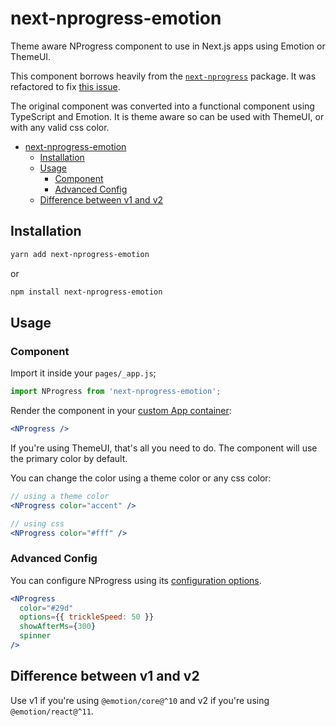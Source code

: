 # next-nprogress-emotion

Theme aware NProgress component to use in Next.js apps using Emotion or ThemeUI.

This component borrows heavily from the [`next-nprogress`](https://github.com/sergiodxa/next-nprogress) package. It was refactored to fix [this issue](https://github.com/sergiodxa/next-nprogress/issues/76).

The original component was converted into a functional component using TypeScript and Emotion. It is theme aware so can be used with ThemeUI, or with any valid css color.

- [next-nprogress-emotion](#next-nprogress-emotion)
  - [Installation](#installation)
  - [Usage](#usage)
    - [Component](#component)
    - [Advanced Config](#advanced-config)
  - [Difference between v1 and v2](#difference-between-v1-and-v2)

## Installation

```bash
yarn add next-nprogress-emotion
```

or

```bash
npm install next-nprogress-emotion
```

## Usage

### Component

Import it inside your `pages/_app.js`;

```js
import NProgress from 'next-nprogress-emotion';
```

Render the component in your [custom App container](https://nextjs.org/docs#custom-%3Capp%3E):

```jsx
<NProgress />
```

If you're using ThemeUI, that's all you need to do. The component will use the primary color by default.

You can change the color using a theme color or any css color:

```jsx
// using a theme color
<NProgress color="accent" />
```

```jsx
// using css
<NProgress color="#fff" />
```

### Advanced Config

You can configure NProgress using its [configuration options](https://github.com/rstacruz/nprogress#configuration).

```jsx
<NProgress
  color="#29d"
  options={{ trickleSpeed: 50 }}
  showAfterMs={300}
  spinner
/>
```

## Difference between v1 and v2

Use v1 if you're using `@emotion/core@^10` and v2 if you're using `@emotion/react@^11`.
